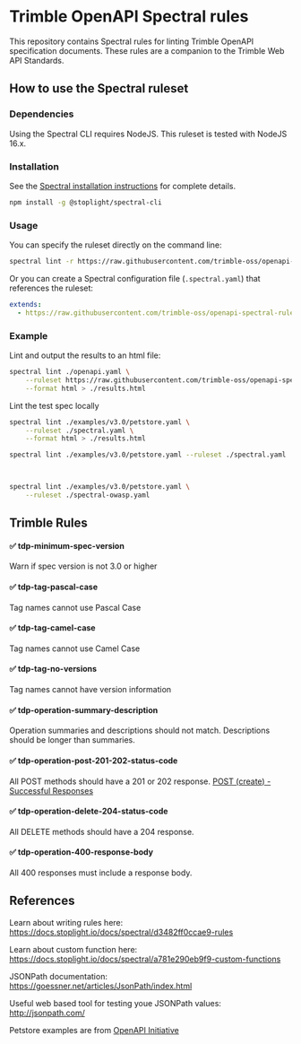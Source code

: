 # Trimble OpenAPI Spectral rules

This repository contains Spectral rules for linting Trimble OpenAPI specification documents. These rules are a companion to the Trimble Web API Standards.

## How to use the Spectral ruleset

### Dependencies

Using the Spectral CLI requires NodeJS. This ruleset is tested with NodeJS 16.x.

### Installation

See the [Spectral installation instructions](https://meta.stoplight.io/docs/spectral/docs/getting-started/installation.md) for complete details.

```bash
npm install -g @stoplight/spectral-cli
```

### Usage

You can specify the ruleset directly on the command line:

```bash
spectral lint -r https://raw.githubusercontent.com/trimble-oss/openapi-spectral-rules/main/spectral.yaml <api definition file>
```

Or you can create a Spectral configuration file (`.spectral.yaml`) that references the ruleset:

```yaml
extends:
  - https://raw.githubusercontent.com/trimble-oss/openapi-spectral-rules/main/spectral.yaml
```

### Example

Lint and output the results to an html file:

```bash
spectral lint ./openapi.yaml \
    --ruleset https://raw.githubusercontent.com/trimble-oss/openapi-spectral-rules/main/spectral.yaml \
    --format html > ./results.html

```

Lint the test spec locally

```bash
spectral lint ./examples/v3.0/petstore.yaml \
    --ruleset ./spectral.yaml \
    --format html > ./results.html

spectral lint ./examples/v3.0/petstore.yaml --ruleset ./spectral.yaml



spectral lint ./examples/v3.0/petstore.yaml \
    --ruleset ./spectral-owasp.yaml


```

## Trimble Rules

#### ✅ tdp-minimum-spec-version

Warn if spec version is not 3.0 or higher

#### ✅ tdp-tag-pascal-case

Tag names cannot use Pascal Case

#### ✅ tdp-tag-camel-case

Tag names cannot use Camel Case

#### ✅ tdp-tag-no-versions

Tag names cannot have version information

#### ✅ tdp-operation-summary-description

Operation summaries and descriptions should not match.
Descriptions should be longer than summaries.

#### ✅ tdp-operation-post-201-202-status-code

All POST methods should have a 201 or 202 response. [POST (create) - Successful Responses](https://api-standards.trimble-pnp.com/api-standard/http#successful-responses-2xx)

#### ✅ tdp-operation-delete-204-status-code

All DELETE methods should have a 204 response.

#### ✅ tdp-operation-400-response-body

All 400 responses must include a response body.

## References

Learn about writing rules here:
https://docs.stoplight.io/docs/spectral/d3482ff0ccae9-rules

Learn about custom function here:
https://docs.stoplight.io/docs/spectral/a781e290eb9f9-custom-functions

JSONPath documentation:
https://goessner.net/articles/JsonPath/index.html

Useful web based tool for testing youe JSONPath values:
http://jsonpath.com/

Petstore examples are from [OpenAPI Initiative](https://github.com/OAI/OpenAPI-Specification/tree/main/examples)
